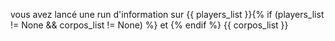vous avez lancé une run d'information sur {{ players_list }}{% if (players_list != None && corpos_list != None) %} et {% endif %} {{ corpos_list }}
